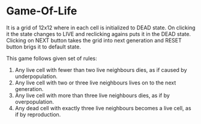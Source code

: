 # Game-Of-Life

It is a grid of 12x12 where in each cell is initialized to DEAD state. On clicking it the state changes to LIVE and reclicking agains puts it in the DEAD state.
Clicking on NEXT button takes the grid into next generation and RESET button brigs it to default state. 

This game follows given set of rules:
1. Any live cell with fewer than two live neighbours dies, as if caused by underpopulation.
2. Any live cell with two or three live neighbours lives on to the next generation.
3. Any live cell with more than three live neighbours dies, as if by overpopulation.
4. Any dead cell with exactly three live neighbours becomes a live cell, as if by reproduction.



